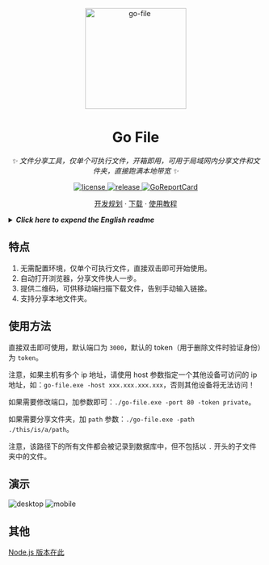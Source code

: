 <p align="center">
  <a href="https://github.com/songquanpeng/go-file"><img src="https://user-images.githubusercontent.com/39998050/108494937-1a573e80-72e3-11eb-81c3-5545d7c2ed6e.jpg" width="200" height="200" alt="go-file"></a>
</p>

<div align="center">

# Go File

_✨ 文件分享工具，仅单个可执行文件，开箱即用，可用于局域网内分享文件和文件夹，直接跑满本地带宽 ✨_  

</div>

<p align="center">
  <a href="https://raw.githubusercontent.com/songquanpeng/go-file/master/LICENSE">
    <img src="https://img.shields.io/github/license/songquanpeng/go-file" alt="license">
  </a>
  <a href="https://github.com/songquanpeng/go-file/releases/latest">
    <img src="https://img.shields.io/github/v/release/songquanpeng/go-file?color=brightgreen&include_prereleases" alt="release">
  </a>
  <a href="https://goreportcard.com/report/github.com/songquanpeng/go-file">
  <img src="https://goreportcard.com/badge/github.com/songquanpeng/go-file" alt="GoReportCard">
  </a>
</p>

<p align="center">
  <a href="https://github.com/songquanpeng/go-file/projects/1">开发规划</a>
  ·
  <a href="https://github.com/songquanpeng/go-file/releases">下载</a>
  ·
  <a href="https://iamazing.cn/page/LAN-SHARE-使用教程">使用教程</a>
</p>


<details>
<summary><strong><i>Click here to expend the English readme</i></strong></summary>
<div>

## Description
File sharing tool, can be used to share files in a LAN.

## Features
1. No need to configure environment and there is only a single executable file.
2. Automatically open browser to make you share file more quickly.
3. Generate QR codes for your mobile phone to scan.
4. Easily share all the content of a local dir.

## Usage
Just double-click to use with default port `3000` and default token (used to verify identity when user try to delete files) `token`.

If you want to change the port and token, run it like this:`./go-file.exe -port 80 -token private`.

Your can also public a local path by providing a `path` like this : `./go-file.exe -path ./this/is/a/path` 

## Demo
![desktop](https://user-images.githubusercontent.com/39998050/107188251-50aed700-6a22-11eb-9ee9-e8242f1850b8.png)
![mobile](https://user-images.githubusercontent.com/39998050/107188296-61f7e380-6a22-11eb-9324-a394abd49b25.png)

## Others
[Node.js version is here.](https://github.com/songquanpeng/lan-share)
</div>
</details>


## 特点
1. 无需配置环境，仅单个可执行文件，直接双击即可开始使用。
2. 自动打开浏览器，分享文件快人一步。
3. 提供二维码，可供移动端扫描下载文件，告别手动输入链接。
4. 支持分享本地文件夹。

## 使用方法
直接双击即可使用，默认端口为 `3000`，默认的 token（用于删除文件时验证身份）为 `token`。

注意，如果主机有多个 ip 地址，请使用 host 参数指定一个其他设备可访问的 ip 地址，如：`go-file.exe -host xxx.xxx.xxx.xxx`，否则其他设备将无法访问！

如果需要修改端口，加参数即可：`./go-file.exe -port 80 -token private`。

如果需要分享文件夹，加 `path` 参数：`./go-file.exe -path ./this/is/a/path`。

注意，该路径下的所有文件都会被记录到数据库中，但不包括以 `.` 开头的子文件夹中的文件。

## 演示
![desktop](https://user-images.githubusercontent.com/39998050/107188251-50aed700-6a22-11eb-9ee9-e8242f1850b8.png)
![mobile](https://user-images.githubusercontent.com/39998050/107188296-61f7e380-6a22-11eb-9324-a394abd49b25.png)

## 其他
[Node.js 版本在此](https://github.com/songquanpeng/lan-share)
